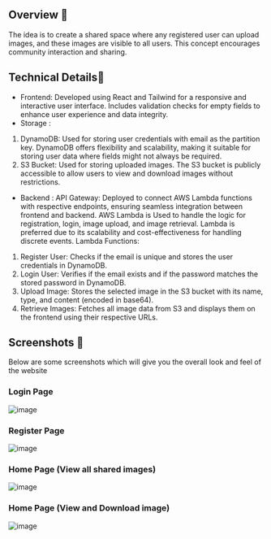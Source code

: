 ## Overview 🌟

The idea is to create a shared space where any registered user can upload images, and these images are visible to all users. This concept encourages community interaction and sharing.


## Technical Details🚀
- Frontend: Developed using React and Tailwind for a responsive and interactive user interface. Includes validation checks for empty fields to enhance user experience and data integrity.
- Storage :
1. DynamoDB: Used for storing user credentials with email as the partition key. DynamoDB offers flexibility and scalability, making it suitable for storing user data where fields might not always be required.
2. S3 Bucket: Used for storing uploaded images. The S3 bucket is publicly accessible to allow users to view and download images without restrictions.
- Backend :
API Gateway: Deployed to connect AWS Lambda functions with respective endpoints, ensuring seamless integration between frontend and backend.
AWS Lambda is Used to handle the logic for registration, login, image upload, and image retrieval. Lambda is preferred due to its scalability and cost-effectiveness for handling discrete events. 
Lambda Functions:
1. Register User: Checks if the email is unique and stores the user credentials in DynamoDB.
2. Login User: Verifies if the email exists and if the password matches the stored password in DynamoDB.
3. Upload Image: Stores the selected image in the S3 bucket with its name, type, and content (encoded in base64).
4. Retrieve Images: Fetches all image data from S3 and displays them on the frontend using their respective URLs.

## Screenshots 📸
Below are some screenshots which will give you the overall look and feel of the website

### Login Page
![image](https://firebasestorage.googleapis.com/v0/b/webt3-8766f.appspot.com/o/saveclicklogin.png?alt=media&token=76e7d26b-d6e4-40d8-81cf-8883cc9bb4ae)

### Register Page
![image](https://firebasestorage.googleapis.com/v0/b/webt3-8766f.appspot.com/o/saveclickregister.png?alt=media&token=e90aef60-d406-489b-8f0d-c6873248aa10)

### Home Page (View all shared images)
![image](https://firebasestorage.googleapis.com/v0/b/webt3-8766f.appspot.com/o/saveclickhome.png?alt=media&token=54c1aaff-9839-4534-8292-c7dfea8e367f)

### Home Page (View and Download image)
![image](https://firebasestorage.googleapis.com/v0/b/webt3-8766f.appspot.com/o/saveclickview.png?alt=media&token=90a7f0bc-8284-4220-af4c-688388df9150)


